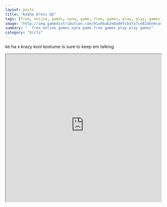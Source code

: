 ```yaml
---
layout: posts
title: "Ke$ha Dress Up"
tags: [free, online, games, oyna, game, free, games, play, play, games]
image: "http://img.gamedistribution.com/91a4bab2e8a04fcbafa7ce82abe9cad2.jpg"
summary: "  free online games oyna game free games play play games"
category: "Girls"
---
```


ke ha s krazy kool kostume is sure to keep em talking

<iframe width="100%" height="480px;" src="http://flash.gamedistribution.com?game=91a4bab2e8a04fcbafa7ce82abe9cad2"></iframe>